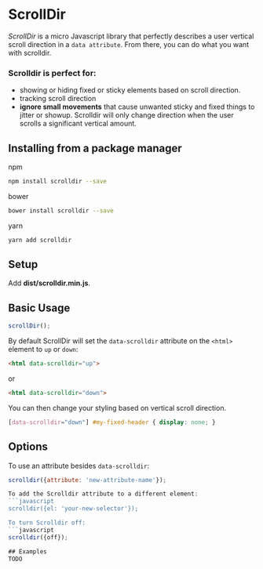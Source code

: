 # ScrollDir

_ScrollDir_ is a micro Javascript library that perfectly describes a user vertical scroll direction in a `data attribute`. From there, you can do what you want with scrolldir.

### Scrolldir is perfect for:
-  showing or hiding fixed or sticky elements based on scroll direction.
-  tracking scroll direction
-  **ignore small movements** that cause unwanted sticky and fixed things to jitter or showup. Scrolldir will only change direction when the user scrolls a significant vertical amount.

## Installing from a package manager

npm
```sh
npm install scrolldir --save
```
bower
```sh
bower install scrolldir --save
```
yarn
```sh
yarn add scrolldir
```

## Setup

Add **dist/scrolldir.min.js**.

## Basic Usage

```javascript
scrollDir();
```
By default ScrollDir will set the `data-scrolldir` attribute on the `<html>` element to `up` or `down`:

```html
<html data-scrolldir="up">
```
or
```html
<html data-scrolldir="down">
```

You can then change your styling based on vertical scroll direction.

```css
[data-scrolldir="down"] #my-fixed-header { display: none; }
```

## Options

To use an attribute besides `data-scrolldir`:
```javascript
scrolldir({attribute: 'new-attribute-name'});

To add the Scrolldir attribute to a different element:
```javascript
scrolldir({el: 'your-new-selector'});

To turn Scrolldir off:
```javascript
scrolldir({off});

## Examples
TODO


